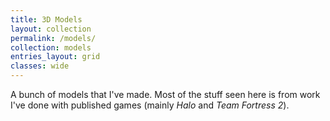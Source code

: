 ```yaml
---
title: 3D Models
layout: collection
permalink: /models/
collection: models
entries_layout: grid
classes: wide
---
```


A bunch of models that I've made. Most of the stuff seen here is from work I've done with published games (mainly *Halo* and *Team Fortress 2*).